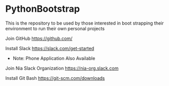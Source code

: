 # PythonBootstrap
This is the repository to be used by those interested in boot strapping their environment to run their own personal projects

Join GitHub
https://github.com/

Install Slack
https://slack.com/get-started
* Note: Phone Application Also Available

Join Nia Slack Organization
https://nia-org.slack.com

Install Git Bash
https://git-scm.com/downloads


